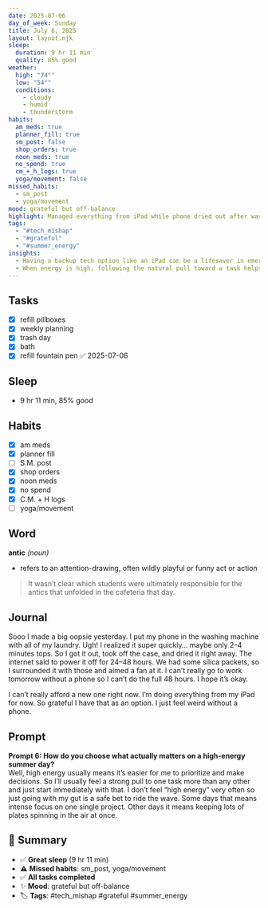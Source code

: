 ```yaml
---
date: 2025-07-06
day_of_week: Sunday
title: July 6, 2025
layout: layout.njk
sleep:
  duration: 9 hr 11 min
  quality: 85% good
weather:
  high: "74°"
  low: "54°"
  conditions:
    - cloudy
    - humid
    - thunderstorm
habits:
  am_meds: true
  planner_fill: true
  sm_post: false
  shop_orders: true
  noon_meds: true
  no_spend: true
  cm_+_h_logs: true
  yoga/movement: false
missed_habits:
  - sm_post
  - yoga/movement
mood: grateful but off-balance
highlight: Managed everything from iPad while phone dried out after washing machine mishap.
tags:
  - "#tech_mishap"
  - "#grateful"
  - "#summer_energy"
insights:
  - Having a backup tech option like an iPad can be a lifesaver in emergencies.
  - When energy is high, following the natural pull toward a task helps with flow and decision-making.
---
```


## Tasks
- [x] refill pillboxes  
- [x] weekly planning  
- [x] trash day  
- [x] bath  
- [x] refill fountain pen ✅ 2025-07-06

## Sleep
- 9 hr 11 min, 85% good

## Habits
- [x] am meds  
- [x] planner fill  
- [ ] S.M. post  
- [x] shop orders  
- [x] noon meds  
- [x] no spend  
- [x] C.M. + H logs  
- [ ] yoga/movement  

## Word
**antic** *(noun)*  
- refers to an attention-drawing, often wildly playful or funny act or action  
> It wasn’t clear which students were ultimately responsible for the antics that unfolded in the cafeteria that day.

## Journal
Sooo I made a big oopsie yesterday. I put my phone in the washing machine with all of my laundry. Ugh! I realized it super quickly… maybe only 2–4 minutes tops. So I got it out, took off the case, and dried it right away. The internet said to power it off for 24–48 hours. We had some silica packets, so I surrounded it with those and aimed a fan at it. I can’t really go to work tomorrow without a phone so I can’t do the full 48 hours. I hope it’s okay.

I can’t really afford a new one right now. I’m doing everything from my iPad for now. So grateful I have that as an option. I just feel weird without a phone.

## Prompt
**Prompt 6: How do you choose what actually matters on a high-energy summer day?**  
Well, high energy usually means it’s easier for me to prioritize and make decisions. So I’ll usually feel a strong pull to one task more than any other and just start immediately with that. I don’t feel “high energy” very often so just going with my gut is a safe bet to ride the wave. Some days that means intense focus on one single project. Other days it means keeping lots of plates spinning in the air at once.

## 📌 Summary
- ✅ **Great sleep** (9 hr 11 min)
- ⚠️ **Missed habits**: sm_post, yoga/movement
- ✅ **All tasks completed**
- ✨ **Mood**: grateful but off-balance
- 🏷️ **Tags**: #tech_mishap #grateful #summer_energy